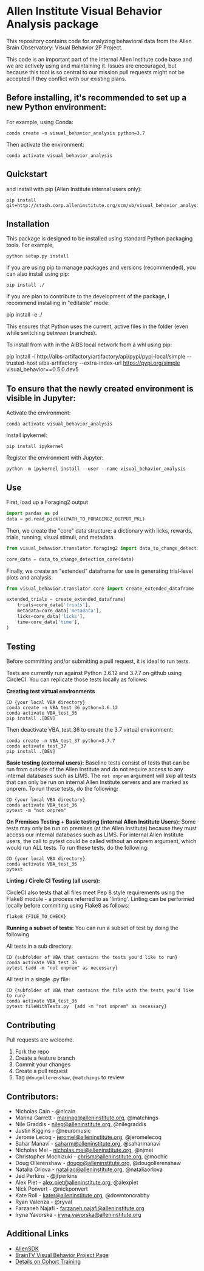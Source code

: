 Allen Institute Visual Behavior Analysis package
==============================

This repository contains code for analyzing behavioral data from the Allen Brain Observatory: Visual Behavior 2P Project.

This code is an important part of the internal Allen Institute code base and we are actively using and maintaining it. Issues are encouraged, but because this tool is so central to our mission pull requests might not be accepted if they conflict with our existing plans.

## Before installing, it's recommended to set up a new Python environment:

For example, using Conda:

    conda create -n visual_behavior_analysis python=3.7

Then activate the environment:

    conda activate visual_behavior_analysis

## Quickstart

and install with pip (Allen Institute internal users only):

    pip install git+http://stash.corp.alleninstitute.org/scm/vb/visual_behavior_analysis.git

## Installation

This package is designed to be installed using standard Python packaging tools. For example,

    python setup.py install

If you are using pip to manage packages and versions (recommended), you can also install using pip:

    pip install ./

If you are plan to contribute to the development of the package, I recommend installing in "editable" mode:

   pip install -e ./

This ensures that Python uses the current, active files in the folder (even while switching between branches).

To install from with in the AIBS local network from a whl using pip:
   
   pip install -i http://aibs-artifactory/artifactory/api/pypi/pypi-local/simple --trusted-host aibs-artifactory --extra-index-url https://pypi.org/simple visual_behavior==0.5.0.dev5


## To ensure that the newly created environment is visible in Jupyter:

Activate the environment:

    conda activate visual_behavior_analysis

Install ipykernel:

    pip install ipykernel

Register the environment with Jupyter:

    python -m ipykernel install --user --name visual_behavior_analysis

## Use

First, load up a Foraging2 output

``` Python
import pandas as pd
data = pd.read_pickle(PATH_TO_FORAGING2_OUTPUT_PKL)
```

Then, we create the "core" data structure: a dictionary with licks, rewards, trials, running, visual stimuli, and metadata.

``` Python
from visual_behavior.translator.foraging2 import data_to_change_detection_core

core_data = data_to_change_detection_core(data)
```

Finally, we create an "extended" dataframe for use in generating trial-level plots and analysis.

``` Python
from visual_behavior.translator.core import create_extended_dataframe

extended_trials = create_extended_dataframe(
    trials=core_data['trials'],
    metadata=core_data['metadata'],
    licks=core_data['licks'],
    time=core_data['time'],
)
```

## Testing

Before committing and/or submitting a pull request, it is ideal to run tests.  

Tests are currently run against Python 3.6.12 and 3.7.7 on github using CircleCI. You can replicate those tests locally as follows:

**Creating test virtual environments**

    CD {your local VBA directory}
    conda create -n VBA_test_36 python=3.6.12
    conda activate VBA_test_36
    pip install .[DEV]

Then deactivate VBA_test_36 to create the 3.7 virtual environment:

    conda create -n VBA_test_37 python=3.7.7
    conda activate test_37
    pip install .[DEV]

**Basic testing (external users):**
Baseline tests consist of tests that can be run from outside of the Allen Institute and do not require access to any internal databases such as LIMS.  The `not onprem` argument will skip all tests that can only be run on internal Allen Institute servers and are marked as onprem.  To run these tests, do the following: 

    CD {your local VBA directory}
    conda activate VBA_test_36
    pytest -m "not onprem" 


**On Premises Testing + Basic testing (internal Allen Institute Users):**
Some tests may only be run on premises (at the Allen Institute) because they must access our internal databases such as LIMS. For internal Allen Institute users, the call to pytest could be called without an onprem argument, which would run ALL tests. To run these tests, do the following: 

    CD {your local VBA directory}
    conda activate VBA_test_36
    pytest 

**Linting / Circle CI Testing (all users):**

CircleCI also tests that all files meet Pep 8 style requirements using the Flake8 module - a process referred to as 'linting'. Linting can be performed locally before commiting using Flake8 as follows:

    flake8 {FILE_TO_CHECK}

**Running a subset of tests:**
You can run a subset of test by doing the following

All tests in a sub directory:

    CD {subfolder of VBA that contains the tests you'd like to run}
    conda activate VBA_test_36
    pytest {add -m "not onprem" as necessary}

All test in a single .py file:

    CD {subfolder of VBA that contains the file with the tests you'd like to run}
    conda activate VBA_test_36
    pytest fileWithTests.py  {add -m "not onprem" as necessary}


## Contributing

Pull requests are welcome.

1. Fork the repo
2. Create a feature branch
3. Commit your changes
4. Create a pull request
5. Tag `@dougollerenshaw`, `@matchings` to review

## Contributors:

- Nicholas Cain - @nicain
- Marina Garrett - marinag@alleninstitute.org, @matchings
- Nile Graddis - nileg@alleninstitute.org, @nilegraddis
- Justin Kiggins - @neuromusic
- Jerome Lecoq - jeromel@alleninstitute.org, @jeromelecoq
- Sahar Manavi - saharm@alleninstitute.org, @saharmanavi
- Nicholas Mei - nicholas.mei@alleninstitute.org, @njmei
- Christopher Mochizuki - chrism@alleninstitute.org, @mochic
- Doug Ollerenshaw - dougo@alleninstitute.org, @dougollerenshaw
- Natalia Orlova - nataliao@alleninstitute.org, @nataliaorlova
- Jed Perkins - @jfperkins
- Alex Piet - alex.piet@alleninstitute.org, @alexpiet
- Nick Ponvert - @nickponvert
- Kate Roll - kater@alleninstitute.org, @downtoncrabby
- Ryan Valenza - @ryval
- Farzaneh Najafi - farzaneh.najafi@alleninstitute.org
- Iryna Yavorska - iryna.yavorska@alleninstitute.org


## Additional Links

- [AllenSDK](https://github.com/AllenInstitute/AllenSDK)
- [BrainTV Visual Behavior Project Page](http://confluence.corp.alleninstitute.org/display/CP/Brain+Observatory%3A+Visual+Behavior)
- [Details on Cohort Training](http://confluence.corp.alleninstitute.org/display/CP/_EXPERIMENTS)


